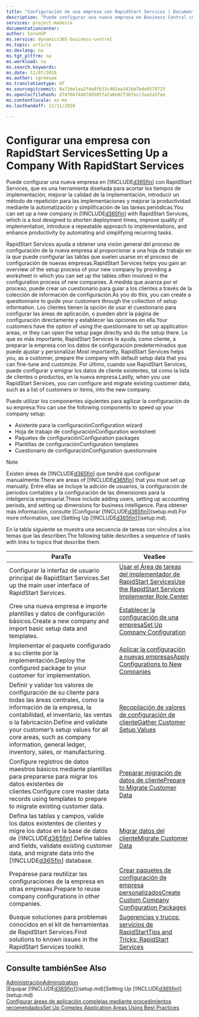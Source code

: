 ```yaml
---
title: "Configuración de una empresa con RapidStart Services | Documentos de Microsoft"
description: "Puede configurar una nueva empresa en Business Central con RapidStart Services, que es una herramienta diseñada para acortar los tiempos de implementación, mejorar la calidad de la implementación, introducir un método de repetición para las implementaciones y mejorar la productividad mediante la automatización y simplificación de las tareas periódicas."
services: project-madeira
documentationcenter: 
author: SorenGP
ms.service: dynamics365-business-central
ms.topic: article
ms.devlang: na
ms.tgt_pltfrm: na
ms.workload: na
ms.search.keywords: 
ms.date: 12/07/2018
ms.author: sgroespe
ms.translationtype: HT
ms.sourcegitcommit: 8a73de1aa2f4a0f633c401ea341bb7bde6579723
ms.openlocfilehash: d7476674407dd505fafa8e82f3bfecc3aa5a5fee
ms.contentlocale: es-mx
ms.lasthandoff: 12/11/2018

---
```

# <a name="setting-up-a-company-with-rapidstart-services"></a><span data-ttu-id="d17bd-103">Configurar una empresa con RapidStart Services</span><span class="sxs-lookup"><span data-stu-id="d17bd-103">Setting Up a Company With RapidStart Services</span></span>
<span data-ttu-id="d17bd-104">Puede configurar una nueva empresa en [!INCLUDE[d365fin](includes/d365fin_md.md)] con RapidStart Services, que es una herramienta diseñada para acortar los tiempos de implementación, mejorar la calidad de la implementación, introducir un método de repetición para las implementaciones y mejorar la productividad mediante la automatización y simplificación de las tareas periódicas.</span><span class="sxs-lookup"><span data-stu-id="d17bd-104">You can set up a new company in [!INCLUDE[d365fin](includes/d365fin_md.md)] with RapidStart Services, which is a tool designed to shorten deployment times, improve quality of implementation, introduce a repeatable approach to implementations, and enhance productivity by automating and simplifying recurring tasks.</span></span>  

<span data-ttu-id="d17bd-105">RapidStart Services ayuda a obtener una visión general del proceso de configuración de la nueva empresa al proporcionar a una hoja de trabajo en la que puede configurar las tablas que suelen usarse en el proceso de configuración de nuevas empresas.</span><span class="sxs-lookup"><span data-stu-id="d17bd-105">RapidStart Services helps you gain an overview of the setup process of your new company by providing a worksheet in which you can set up the tables often involved in the configuration process of new companies.</span></span> <span data-ttu-id="d17bd-106">A medida que avanza por el proceso, puede crear un cuestionario para guiar a los clientes a través de la colección de información de configuración.</span><span class="sxs-lookup"><span data-stu-id="d17bd-106">As you do this, you can create a questionnaire to guide your customers through the collection of setup information.</span></span> <span data-ttu-id="d17bd-107">Los clientes tienen la opción de usar el cuestionario para configurar las áreas de aplicación, o pueden abrir la página de configuración directamente y establecer las opciones en ella.</span><span class="sxs-lookup"><span data-stu-id="d17bd-107">Your customers have the option of using the questionnaire to set up application areas, or they can open the setup page directly and do the setup there.</span></span> <span data-ttu-id="d17bd-108">Lo que es más importante, RapidStart Services le ayuda, como cliente, a preparar la empresa con los datos de configuración predeterminados que puede ajustar y personalizar.</span><span class="sxs-lookup"><span data-stu-id="d17bd-108">Most importantly, RapidStart Services helps you, as a customer, prepare the company with default setup data that you can fine-tune and customize.</span></span> <span data-ttu-id="d17bd-109">Por último, cuando use RapidStart Services, puede configurar y emigrar los datos de cliente existentes, tal como la lista de clientes o productos, en la nueva empresa.</span><span class="sxs-lookup"><span data-stu-id="d17bd-109">Lastly, when you use RapidStart Services, you can configure and migrate existing customer data, such as a list of customers or items, into the new company.</span></span>

<span data-ttu-id="d17bd-110">Puede utilizar los componentes siguientes para agilizar la configuración de su empresa:</span><span class="sxs-lookup"><span data-stu-id="d17bd-110">You can use the following components to speed up your company setup:</span></span>  

-   <span data-ttu-id="d17bd-111">Asistente para la configuración</span><span class="sxs-lookup"><span data-stu-id="d17bd-111">Configuration wizard</span></span>  
-   <span data-ttu-id="d17bd-112">Hoja de trabajo de configuración</span><span class="sxs-lookup"><span data-stu-id="d17bd-112">Configuration worksheet</span></span>  
-   <span data-ttu-id="d17bd-113">Paquetes de configuración</span><span class="sxs-lookup"><span data-stu-id="d17bd-113">Configuration packages</span></span>  
-   <span data-ttu-id="d17bd-114">Plantillas de configuración</span><span class="sxs-lookup"><span data-stu-id="d17bd-114">Configuration templates</span></span>  
-   <span data-ttu-id="d17bd-115">Cuestionario de configuración</span><span class="sxs-lookup"><span data-stu-id="d17bd-115">Configuration questionnaire</span></span>  

> [!Note]  
>  <span data-ttu-id="d17bd-116">Existen áreas de [!INCLUDE[d365fin](includes/d365fin_md.md)] que tendrá que configurar manualmente.</span><span class="sxs-lookup"><span data-stu-id="d17bd-116">There are areas of [!INCLUDE[d365fin](includes/d365fin_md.md)] that you must set up manually.</span></span> <span data-ttu-id="d17bd-117">Entre ellas se incluye la adición de usuarios, la configuración de periodos contables y la configuración de las dimensiones para la inteligencia empresarial.</span><span class="sxs-lookup"><span data-stu-id="d17bd-117">These include adding users, setting up accounting periods, and setting up dimensions for business intelligence.</span></span> <span data-ttu-id="d17bd-118">Para obtener más información, consulte [Configurar [!INCLUDE[d365fin](includes/d365fin_md.md)]](setup.md).</span><span class="sxs-lookup"><span data-stu-id="d17bd-118">For more information, see [Setting Up [!INCLUDE[d365fin](includes/d365fin_md.md)]](setup.md).</span></span>

 <span data-ttu-id="d17bd-119">En la tabla siguiente se muestra una secuencia de tareas con vínculos a los temas que las describen.</span><span class="sxs-lookup"><span data-stu-id="d17bd-119">The following table describes a sequence of tasks with links to topics that describe them.</span></span>

|<span data-ttu-id="d17bd-120">**Para**</span><span class="sxs-lookup"><span data-stu-id="d17bd-120">**To**</span></span>|<span data-ttu-id="d17bd-121">**Vea**</span><span class="sxs-lookup"><span data-stu-id="d17bd-121">**See**</span></span>|  
|------------|-------------|  
|<span data-ttu-id="d17bd-122">Configurar la interfaz de usuario principal de RapidStart Services.</span><span class="sxs-lookup"><span data-stu-id="d17bd-122">Set up the main user interface of RapidStart Services.</span></span>|[<span data-ttu-id="d17bd-123">Usar el Área de tareas del implementador de RapidStart Services</span><span class="sxs-lookup"><span data-stu-id="d17bd-123">Use the RapidStart Services Implementer Role Center</span></span>](admin-how-to-use-the-rapidstart-services-role-center-to-track-progress.md)|  
|<span data-ttu-id="d17bd-124">Cree una nueva empresa e importe plantillas y datos de configuración básicos.</span><span class="sxs-lookup"><span data-stu-id="d17bd-124">Create a new company and import basic setup data and templates.</span></span>|[<span data-ttu-id="d17bd-125">Establecer la configuración de una empresa</span><span class="sxs-lookup"><span data-stu-id="d17bd-125">Set Up Company Configuration</span></span>](admin-set-up-company-configuration.md)|  
|<span data-ttu-id="d17bd-126">Implementar el paquete configurado a su cliente por la implementación.</span><span class="sxs-lookup"><span data-stu-id="d17bd-126">Deploy the configured package to your customer for implementation.</span></span>|[<span data-ttu-id="d17bd-127">Aplicar la configuración a nuevas empresas</span><span class="sxs-lookup"><span data-stu-id="d17bd-127">Apply Configurations to New Companies</span></span>](admin-apply-configuration-to-new-companies.md)|
|<span data-ttu-id="d17bd-128">Definir y validar los valores de configuración de su cliente para todas las áreas centrales, como la información de la empresa, la contabilidad, el inventario, las ventas o la fabricación.</span><span class="sxs-lookup"><span data-stu-id="d17bd-128">Define and validate your customer’s setup values for all core areas, such as company information, general ledger, inventory, sales, or manufacturing.</span></span>|[<span data-ttu-id="d17bd-129">Recopilación de valores de configuración de cliente</span><span class="sxs-lookup"><span data-stu-id="d17bd-129">Gather Customer Setup Values</span></span>](admin-gather-customer-setup-values.md)|  
|<span data-ttu-id="d17bd-130">Configure registros de datos maestros básicos mediante plantillas para prepararse para migrar los datos existentes de clientes.</span><span class="sxs-lookup"><span data-stu-id="d17bd-130">Configure core master data records using templates to prepare to migrate existing customer data.</span></span>|[<span data-ttu-id="d17bd-131">Preparar migración de datos de cliente</span><span class="sxs-lookup"><span data-stu-id="d17bd-131">Prepare to Migrate Customer Data</span></span>](admin-use-templates-to-prepare-customer-data-for-migration.md)|  
|<span data-ttu-id="d17bd-132">Defina las tablas y campos, valide los datos existentes de clientes y migre los datos en la base de datos de [!INCLUDE[d365fin](includes/d365fin_md.md)].</span><span class="sxs-lookup"><span data-stu-id="d17bd-132">Define tables and fields, validate existing customer data, and migrate data into the [!INCLUDE[d365fin](includes/d365fin_md.md)] database.</span></span>|[<span data-ttu-id="d17bd-133">Migrar datos del cliente</span><span class="sxs-lookup"><span data-stu-id="d17bd-133">Migrate Customer Data</span></span>](admin-migrate-customer-data.md)|
|<span data-ttu-id="d17bd-134">Prepárese para reutilizar las configuraciones de la empresa en otras empresas.</span><span class="sxs-lookup"><span data-stu-id="d17bd-134">Prepare to reuse company configurations in other companies.</span></span>|[<span data-ttu-id="d17bd-135">Crear paquetes de configuración de empresa personalizados</span><span class="sxs-lookup"><span data-stu-id="d17bd-135">Create Custom Company Configuration Packages</span></span>](admin-how-to-create-custom-company-configuration-packages.md)|
|<span data-ttu-id="d17bd-136">Busque soluciones para problemas conocidos en el kit de herramientas de RapidStart Services.</span><span class="sxs-lookup"><span data-stu-id="d17bd-136">Find solutions to known issues in the RapidStart Services toolkit.</span></span>|[<span data-ttu-id="d17bd-137">Sugerencias y trucos: servicios de RapidStart</span><span class="sxs-lookup"><span data-stu-id="d17bd-137">Tips and Tricks: RapidStart Services</span></span>](admin-tips-and-tricks-rapidstart-services.md)|  

## <a name="see-also"></a><span data-ttu-id="d17bd-138">Consulte también</span><span class="sxs-lookup"><span data-stu-id="d17bd-138">See Also</span></span>  
[<span data-ttu-id="d17bd-139">Administración</span><span class="sxs-lookup"><span data-stu-id="d17bd-139">Administration</span></span>](admin-setup-and-administration.md)  
<span data-ttu-id="d17bd-140">[Equipar [!INCLUDE[d365fin](includes/d365fin_md.md)]](setup.md)</span><span class="sxs-lookup"><span data-stu-id="d17bd-140">[Setting Up [!INCLUDE[d365fin](includes/d365fin_md.md)]](setup.md)</span></span>  
[<span data-ttu-id="d17bd-141">Configurar áreas de aplicación complejas mediante procedimientos recomendados</span><span class="sxs-lookup"><span data-stu-id="d17bd-141">Set Up Complex Application Areas Using Best Practices</span></span>](set-up-complex-application-areas-using-best-practices.md)   


